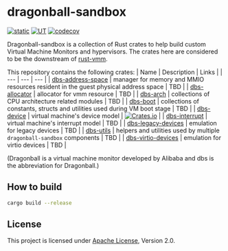 # dragonball-sandbox

[![static](https://github.com/openanolis/dragonball-sandbox/actions/workflows/check.yaml/badge.svg)](https://github.com/openanolis/dragonball-sandbox/actions/workflows/check.yaml)
[![UT](https://github.com/openanolis/dragonball-sandbox/actions/workflows/test.yaml/badge.svg)](https://github.com/openanolis/dragonball-sandbox/actions/workflows/test.yaml)
[![codecov](https://codecov.io/gh/openanolis/dragonball-sandbox/branch/main/graph/badge.svg?token=UE8OKM3QP2)](https://codecov.io/gh/openanolis/dragonball-sandbox)

Dragonball-sandbox is a collection of Rust crates to help build custom Virtual Machine Monitors and hypervisors. The crates here are considered to be the downstream of [rust-vmm](https://github.com/rust-vmm).

This repository contains the following crates:
| Name | Description | Links |
| --- | --- | --- |
| [dbs-address-space](crates/dbs-address-space) | manager for memory and MMIO resources resident in the guest physical address space | TBD |
| [dbs-allocator](crates/dbs-allocator) | allocator for vmm resource | TBD |
| [dbs-arch](crates/dbs-arch) | collections of CPU architecture related modules | TBD |
| [dbs-boot](crates/dbs-boot) | collections of constants, structs and utilities used during VM boot stage | TBD |
| [dbs-device](crates/dbs-device) | virtual machine's device model | [![Crates.io](https://img.shields.io/crates/v/dbs-device)](https://crates.io/crates/dbs-device) |
| [dbs-interrupt](crates/dbs-interrupt) | virtual machine's interrupt model | TBD |
| [dbs-legacy-devices](crates/dbs-legacy-devices) | emulation for legacy devices | TBD |
| [dbs-utils](crates/dbs-utils) | helpers and utilities used by multiple `dragonball-sandbox` components | TBD |
| [dbs-virtio-devices](crates/dbs-virtio-devices) | emulation for virtio devices | TBD |

(Dragonball is a virtual machine monitor developed by Alibaba and dbs is the abbreviation for Dragonball.)

## How to build
```bash
cargo build --release
```

## License

This project is licensed under [Apache License](http://www.apache.org/licenses/LICENSE-2.0), Version 2.0.

